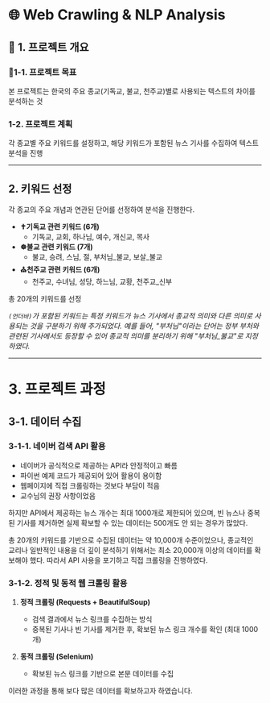 # 🌐 Web Crawling & NLP Analysis

##  📌 1. 프로젝트 개요

### 🎯1-1. 프로젝트 목표
본 프로젝트는 한국의 주요 종교(기독교, 불교, 천주교)별로 사용되는 텍스트의 차이를 분석하는 것

### 1-2. 프로젝트 계획
각 종교별 주요 키워드를 설정하고, 해당 키워드가 포함된 뉴스 기사를 수집하여 텍스트 분석을 진행

---

## 2. 키워드 선정
각 종교의 주요 개념과 연관된 단어를 선정하여 분석을 진행한다.

- **✝️기독교 관련 키워드 (6개)**
    - 기독교, 교회, 하나님, 예수, 개신교, 목사
- **☸️불교 관련 키워드 (7개)**
    - 불교, 승려, 스님, 절, 부처님_불교, 보살_불교
- **⛪천주교 관련 키워드 (6개)**
    - 천주교, 수녀님, 성당, 하느님, 교황, 천주교_신부

총 20개의 키워드를 선정

_`(언더바)`가 포함된 키워드는 특정 키워드가 뉴스 기사에서 종교적 의미와 다른 의미로 사용되는 것을 구분하기 위해 추가되었다. 예를 들어, "부처님"이라는 단어는 정부 부처와 관련된 기사에서도 등장할 수 있어 종교적 의미를 분리하기 위해 "부처님_불교"로 지정하였다._

---

# 3. 프로젝트 과정

## 3-1. 데이터 수집

### 3-1-1. 네이버 검색 API 활용
- 네이버가 공식적으로 제공하는 API라 안정적이고 빠름
- 파이썬 예제 코드가 제공되어 있어 활용이 용이함
- 웹페이지에 직접 크롤링하는 것보다 부담이 적음
- 교수님의 권장 사항이었음

하지만 API에서 제공하는 뉴스 개수는 최대 1000개로 제한되어 있으며, 빈 뉴스나 중복된 기사를 제거하면 실제 확보할 수 있는 데이터는 500개도 안 되는 경우가 많았다. 

총 20개의 키워드를 기반으로 수집된 데이터는 약 10,000개 수준이었으나, 종교적인 교리나 일반적인 내용을 더 깊이 분석하기 위해서는 최소 20,000개 이상의 데이터를 확보해야 했다. 따라서 API 사용을 포기하고 직접 크롤링을 진행하였다.

### 3-1-2. 정적 및 동적 웹 크롤링 활용

1. **정적 크롤링 (Requests + BeautifulSoup)**
    - 검색 결과에서 뉴스 링크를 수집하는 방식
    - 중복된 기사나 빈 기사를 제거한 후, 확보된 뉴스 링크 개수를 확인 (최대 1000개)

2. **동적 크롤링 (Selenium)**
    - 확보된 뉴스 링크를 기반으로 본문 데이터를 수집

이러한 과정을 통해 보다 많은 데이터를 확보하고자 하였습니다.
